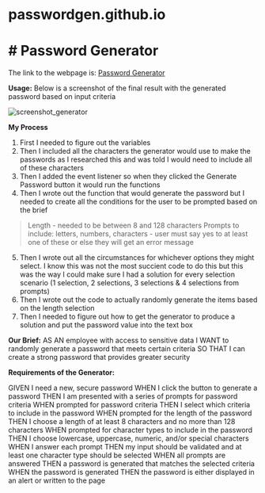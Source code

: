 # passwordgen.github.io

<body>

<h1>
# Password Generator
</h1>

The link to the webpage is:
<a href="https://suziestephen.github.io/hw2.github.io/"> Password Generator </a>


<b>Usage:</b>
Below is a screenshot of the final result with the generated password based on input criteria

![screenshot_generator](https://user-images.githubusercontent.com/74234842/100995489-f1f55900-35ab-11eb-8a4f-34ec45b6a431.png)

<b> My Process</b>
1. First I needed to figure out the variables 
2. Then I included all the characters the generator would use to make the passwords as I researched this and was told I would need to include all of these characters
3. Then I added the event listener so when they clicked the Generate Password button it would run the functions
4. Then I wrote out the function that would generate the password but I needed to create all the conditions for the user to be prompted based on the brief
  > Length - needed to be between 8 and 128 characters
  > Prompts to include: letters, numbers, characters - user must say yes to at least one of these or else they will get an error message
5. Then I wrote out all the circumstances for whichever options they might select. I know this was not the most succient code to do this but this was the way I could make sure I had a solution for every selection scenario (1 selection, 2 selections, 3 selections & 4 selections from prompts)
6. Then I wrote out the code to actually randomly generate the items based on the length selection
7. Then I needed to figure out how to get the generator to produce a solution and put the password value into the text box
  


<b>Our Brief:</b>
AS AN employee with access to sensitive data
I WANT to randomly generate a password that meets certain criteria
SO THAT I can create a strong password that provides greater security


<b>Requirements of the Generator:</b>

GIVEN I need a new, secure password
WHEN I click the button to generate a password
THEN I am presented with a series of prompts for password criteria
WHEN prompted for password criteria
THEN I select which criteria to include in the password
WHEN prompted for the length of the password
THEN I choose a length of at least 8 characters and no more than 128 characters
WHEN prompted for character types to include in the password
THEN I choose lowercase, uppercase, numeric, and/or special characters
WHEN I answer each prompt
THEN my input should be validated and at least one character type should be selected
WHEN all prompts are answered
THEN a password is generated that matches the selected criteria
WHEN the password is generated
THEN the password is either displayed in an alert or written to the page


</body>
